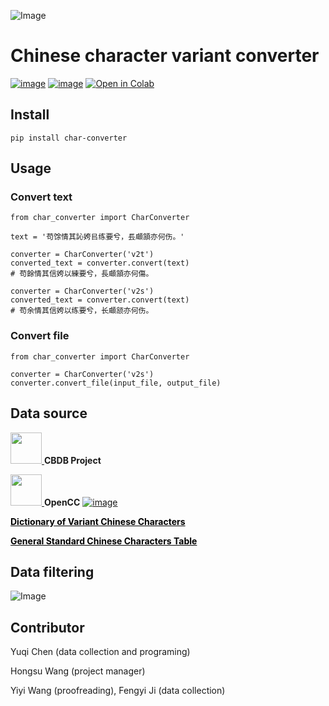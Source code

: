 ![Image](https://raw.githubusercontent.com/yukiyuqichen/CHAR/main/img/icon.png)


# Chinese character variant converter

[![image](https://img.shields.io/pypi/v/char-converter.svg)](https://pypi.org/project/char-converter)
[![image](https://img.shields.io/badge/License-Apache--2.0-green.svg)](http://www.apache.org/licenses/)
[![Open in Colab](https://colab.research.google.com/assets/colab-badge.svg)](https://colab.research.google.com/github/yukiyuqichen/CHAR/blob/main/test/test.ipynb)


## Install
```
pip install char-converter
```

## Usage
### Convert text
```
from char_converter import CharConverter

text = '苟馀情其訫姱㠯练要兮，镸顑頷亦何伤。'

converter = CharConverter('v2t')
converted_text = converter.convert(text)
# 苟餘情其信姱以練要兮，長顑頷亦何傷。

converter = CharConverter('v2s')
converted_text = converter.convert(text)
# 苟余情其信姱以练要兮，长顑颔亦何伤。
```

### Convert file
```
from char_converter import CharConverter

converter = CharConverter('v2s')
converter.convert_file(input_file, output_file)
```

## Data source
<a href="https://projects.iq.harvard.edu/cbdb">   <img src="https://projects.iq.harvard.edu/sites/projects.iq.harvard.edu/files/cbdb/files/logo.png?m=1696407478" width="50">
</a>
**CBDB Project**

<a href="https://github.com/BYVoid/OpenCC">   <img src="https://c.disquscdn.com/uploads/users/3634/6167/avatar200.jpg?1660808503" width="50">
</a>
**OpenCC**
[![image](https://img.shields.io/badge/License-Apache--2.0-green.svg)](http://www.apache.org/licenses/)

**<a href="https://dict.variants.moe.edu.tw/variants/rbt/home.do" style="color: black;">Dictionary of Variant Chinese Characters</a>**

**<a href="http://www.moe.gov.cn/jyb_sjzl/ziliao/A19/201306/t20130601_186002.html" style="color: black;">General Standard Chinese Characters Table</a>**


## Data filtering
![Image](https://raw.githubusercontent.com/yukiyuqichen/CHAR/main/img/workflow.png)


## Contributor
Yuqi Chen (data collection and programing)

Hongsu Wang (project manager)

Yiyi Wang (proofreading), Fengyi Ji (data collection)



